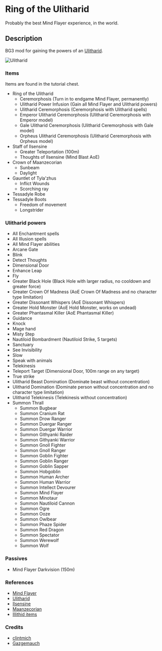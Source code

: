 # Ring of the Ulitharid

Probably the best Mind Flayer experience, in the world.

## Description

BG3 mod for gaining the powers of an [Ulitharid](https://forgottenrealms.fandom.com/wiki/Ulitharid).

![Ulitharid](https://static.wikia.nocookie.net/forgottenrealms/images/b/bd/Ulitharid-5e.jpg/revision/latest?cb=20171010175905)

### Items

Items are found in the tutorial chest.

- Ring of the Ulitharid
  - Ceremorphosis (Turn in to endgame Mind Flayer, permanently)
  - Ulitharid Power Infusion (Gain all Mind Flayer and Ulitharid powers)
  - Ulitharid Ceremorphosis (Ceremorphosis with Ulitharid spells)
  - Emperor Ulitharid Ceremorphosis (Ulitharid Ceremorphosis with Emperor model)
  - Gale Ulitharid Ceremorphosis (Ulitharid Ceremorphosis with Gale model)
  - Orpheus Ulitharid Ceremorphosis (Ulitharid Ceremorphosis with Orpheus model)
- Staff of Ilsensine
  - Greater Teleportation (100m)
  - Thoughts of Ilsensine (Mind Blast AoE)
- Crown of Maanzecorian
  - Sunbeam
  - Daylight
- Gauntlet of Tyla'zhus
  - Inflict Wounds
  - Scorching ray
- Tessadyle Robe
- Tessadyle Boots
  - Freedom of movement
  - Longstrider

### Ulitharid powers

- All Enchantment spells
- All Illusion spells
- All Mind Flayer abilities
- Arcane Gate
- Blink
- Detect Thoughts
- Dimensional Door
- Enhance Leap
- Fly
- Greater Black Hole (Black Hole with larger radius, no cooldown and greater force)
- Greater Crown Of Madness (AoE Crown Of Madness and no character type limitation)
- Greater Dissonant Whispers (AoE Dissonant Whispers)
- Greater Hold Monster (AoE Hold Monster, works on undead)
- Greater Phantasmal Killer (AoE Phantasmal Killer)
- Guidance
- Knock
- Mage hand
- Misty Step
- Nautiloid Bombardment (Nautiloid Strike, 5 targets)
- Sanctuary
- See Invisibility
- Slow
- Speak with animals
- Telekinesis
- Teleport Target (Dimensional Door, 100m range on any target)
- True strike
- Ulitharid Beast Domination (Dominate beast without concentration)
- Ulitharid Domination (Dominate person without concentration and no character type limitation)
- Ulitharid Telekinesis (Telekinesis without concentration)
- Summon Thrall
  - Summon Bugbear
  - Summon Cranium Rat
  - Summon Drow Ranger
  - Summon Duergar Ranger
  - Summon Duergar Warrior
  - Summon Githyanki Raider
  - Summon Githyanki Warrior
  - Summon Gnoll Fighter
  - Summon Gnoll Ranger
  - Summon Goblin Fighter
  - Summon Goblin Ranger
  - Summon Goblin Sapper
  - Summon Hobgoblin
  - Summon Human Archer
  - Summon Human Warrior
  - Summon Intellect Devourer
  - Summon Mind Flayer
  - Summon Minotaur
  - Summon Nautiloid Cannon
  - Summon Ogre
  - Summon Ooze
  - Summon Owlbear
  - Summon Phaze Spider
  - Summon Red Dragon
  - Summon Spectator
  - Summon Werewolf
  - Summon Wolf

### Passives

- Mind Flayer Darkvision (150m)

### References

- [Mind Flayer](https://forgottenrealms.fandom.com/wiki/Mind_flayer)
- [Ulitharid](https://forgottenrealms.fandom.com/wiki/Ulitharid)
- [Ilsensine](https://forgottenrealms.fandom.com/wiki/Ilsensine)
- [Maanzecorian](https://forgottenrealms.fandom.com/wiki/Maanzecorian)
- [Illithid items](https://forgottenrealms.fandom.com/wiki/Category:Illithid_items)

### Credits

- [clintmich](https://www.nexusmods.com/baldursgate3/mods/286)
- [Gazgemauch](https://www.nexusmods.com/baldursgate3/mods/900)
